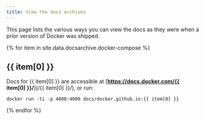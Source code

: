 ```yaml
---
title: View the docs archives
---
```


This page lists the various ways you can view the docs as they were when a
prior version of Docker was shipped.

{% for item in site.data.docsarchive.docker-compose %}

## {{ item[0] }}

Docs for {{ item[0] }} are accessible at [**https://docs.docker.com/{{ item[0] }}/**](/{{ item[0] }}/), or
run:

```
docker run -ti -p 4000:4000 docs/docker.github.io:{{ item[0] }}
```

{% endfor %}
